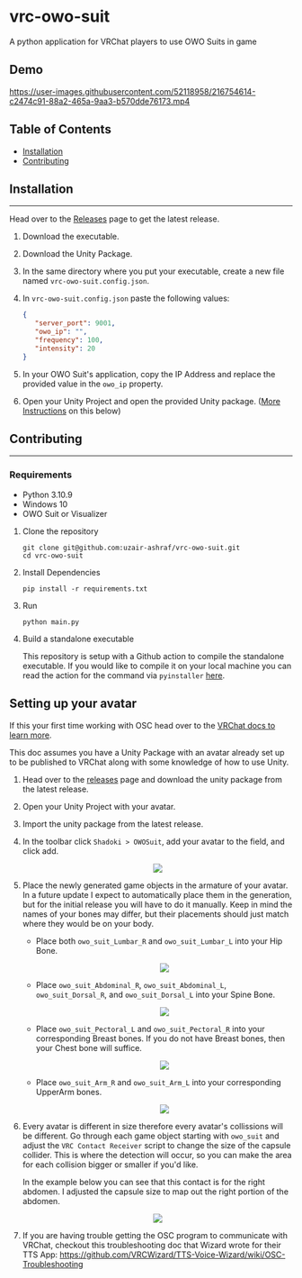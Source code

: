 # vrc-owo-suit

A python application for VRChat players to use OWO Suits in game

## Demo

https://user-images.githubusercontent.com/52118958/216754614-c2474c91-88a2-465a-9aa3-b570dde76173.mp4


## Table of Contents

- [Installation](#installation)
- [Contributing](#contributing)

## Installation

---

Head over to the [Releases](https://github.com/uzair-ashraf/vrc-owo-suit/releases) page to get the latest release.

1. Download the executable.

1. Download the Unity Package.

1. In the same directory where you put your executable, create a new file named `vrc-owo-suit.config.json`.

1. In `vrc-owo-suit.config.json` paste the following values:

   ```json
   {
      "server_port": 9001,
      "owo_ip": "",
      "frequency": 100,
      "intensity": 20
   }
   ```

1. In your OWO Suit's application, copy the IP Address and replace the provided value in the `owo_ip` property.


1. Open your Unity Project and open the provided Unity package. ([More Instructions](#setting-up-your-avatar) on this below)

## Contributing

---

### Requirements

- Python 3.10.9
- Windows 10
- OWO Suit or Visualizer

1. Clone the repository

   ```shell
   git clone git@github.com:uzair-ashraf/vrc-owo-suit.git
   cd vrc-owo-suit
   ```

1. Install Dependencies

   ```shell
   pip install -r requirements.txt
   ```

1. Run

   ```shell
   python main.py
   ```

1. Build a standalone executable

   This repository is setup with a Github action to compile the standalone executable. If you would like to compile it on your local machine you can read the action for the command via `pyinstaller` [here](./.github/workflows/release.yml).

## Setting up your avatar

If this your first time working with OSC head over to the [VRChat docs to learn more](https://docs.vrchat.com/docs/osc-overview).

This doc assumes you have a Unity Package with an avatar already set up to be published to VRChat along with some knowledge of how to use Unity.

1. Head over to the [releases](https://github.com/uzair-ashraf/vrc-owo-suit/releases) page and download the unity package from the latest release.

1. Open your Unity Project with your avatar.

1. Import the unity package from the latest release.

1. In the toolbar click `Shadoki > OWOSuit`, add your avatar to the field, and click add.

   <p align="center">
      <img src="./img/screenshot-install.gif">
   </p>

1. Place the newly generated game objects in the armature of your avatar. In a future update I expect to automatically place them in the generation, but for the initial release you will have to do it manually. Keep in mind the names of your bones may differ, but their placements should just match where they would be on your body.

   - Place both `owo_suit_Lumbar_R` and `owo_suit_Lumbar_L` into your Hip Bone.

      <p align="center">
         <img src="./img/screenshot-lumbar.png">
      </p>

   - Place `owo_suit_Abdominal_R`, `owo_suit_Abdominal_L`, `owo_suit_Dorsal_R`, and `owo_suit_Dorsal_L` into your Spine Bone.

      <p align="center">
         <img src="./img/screenshot-abdominal.png">
      </p>

   - Place `owo_suit_Pectoral_L` and `owo_suit_Pectoral_R` into your corresponding Breast bones. If you do not have Breast bones, then your Chest bone will suffice.

      <p align="center">
         <img src="./img/screenshot-pectoral.png">
      </p>

   - Place `owo_suit_Arm_R` and `owo_suit_Arm_L` into your corresponding UpperArm bones.

      <p align="center">
         <img src="./img/screenshot-arm.png">
      </p>

1. Every avatar is different in size therefore every avatar's collissions will be different. Go through each game object starting with `owo_suit` and adjust the `VRC Contact Receiver` script to change the size of the capsule collider. This is where the detection will occur, so you can make the area for each collision bigger or smaller if you'd like.

   In the example below you can see that this contact is for the right abdomen. I adjusted the capsule size to map out the right portion of the abdomen. 
 
   <p align="center">
      <img src="./img/screenshot-contacts.png">
   </p>


1. If you are having trouble getting the OSC program to communicate with VRChat, checkout this troubleshooting doc that Wizard wrote for their TTS App: https://github.com/VRCWizard/TTS-Voice-Wizard/wiki/OSC-Troubleshooting
